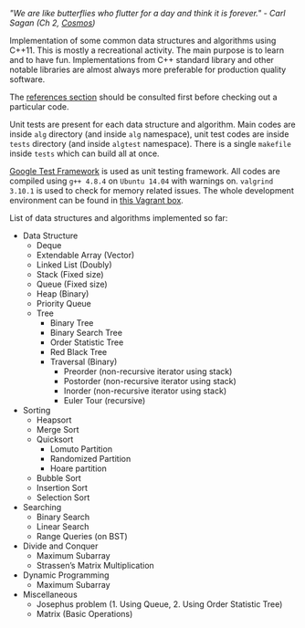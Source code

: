 *"We are like butterflies who flutter for a day and think it is forever." - Carl Sagan (Ch 2, [Cosmos](https://www.amazon.com/Cosmos-Carl-Sagan/dp/0375508325))*

Implementation of some common data structures and algorithms using C++11. This is mostly a recreational activity. The main purpose is to learn and to have fun. Implementations from C++ standard library and other notable libraries are almost always more preferable for production quality software.

The [references section](https://github.com/taskinoor/algorithms/blob/master/REFERENCES.md) should be consulted first before checking out a particular code.

Unit tests are present for each data structure and algorithm. Main codes are inside `alg` directory (and inside `alg` namespace), unit test codes are inside `tests` directory (and inside `algtest` namespace). There is a single `makefile` inside `tests` which can build all at once.

[Google Test Framework](https://github.com/google/googletest) is used as unit testing framework. All codes are compiled using `g++ 4.8.4` on `Ubuntu 14.04` with warnings on. `valgrind 3.10.1` is used to check for memory related issues. The whole development environment can be found in [this Vagrant box](https://github.com/taskinoor/dev-box).

List of data structures and algorithms implemented so far:

* Data Structure
	* Deque
	* Extendable Array (Vector)
	* Linked List (Doubly)
	* Stack (Fixed size)
	* Queue (Fixed size)
	* Heap (Binary)
	* Priority Queue
	* Tree
		* Binary Tree
		* Binary Search Tree
		* Order Statistic Tree
		* Red Black Tree
		* Traversal (Binary)
			* Preorder (non-recursive iterator using stack)
			* Postorder (non-recursive iterator using stack)
			* Inorder (non-recursive iterator using stack)
			* Euler Tour (recursive)
* Sorting
	* Heapsort
	* Merge Sort
	* Quicksort
		* Lomuto Partition
		* Randomized Partition
		* Hoare partition
	* Bubble Sort
	* Insertion Sort
	* Selection Sort
* Searching
	* Binary Search
	* Linear Search
	* Range Queries (on BST)
* Divide and Conquer
	* Maximum Subarray
	* Strassen’s Matrix Multiplication
* Dynamic Programming
	* Maximum Subarray
* Miscellaneous
	* Josephus problem (1. Using Queue, 2. Using Order Statistic Tree)
	* Matrix (Basic Operations)
